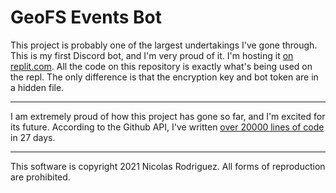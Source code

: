 # GeoFS Events Bot

This project is probably one of the largest undertakings I've gone through. This is my first Discord bot, and I'm very proud of it. I'm hosting it [on replit.com](https://replit.com/@nrod06/events-bot?v=1). All the code on this repository is exactly what's being used on the repl. The only difference is that the encryption key and bot token are in a hidden file.

---

I am extremely proud of how this project has gone so far, and I'm excited for its future. According to the Github API, I've written [over 20000 lines of code](https://api.github.com/repos/nicolas377/events-bot/languages) in 27 days.

---

This software is copyright 2021 Nicolas Rodriguez. All forms of reproduction are prohibited.